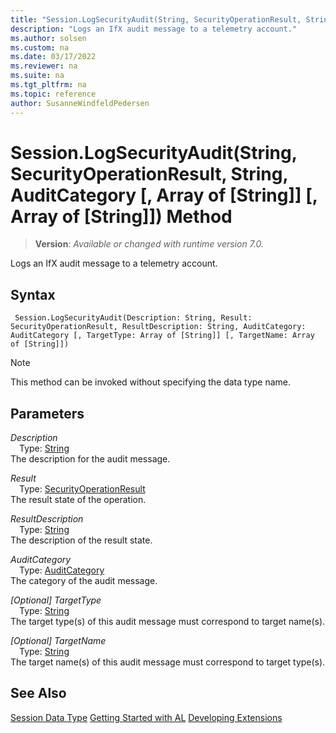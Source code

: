 ```yaml
---
title: "Session.LogSecurityAudit(String, SecurityOperationResult, String, AuditCategory [, Array of [String]] [, Array of [String]]) Method"
description: "Logs an IfX audit message to a telemetry account."
ms.author: solsen
ms.custom: na
ms.date: 03/17/2022
ms.reviewer: na
ms.suite: na
ms.tgt_pltfrm: na
ms.topic: reference
author: SusanneWindfeldPedersen
---
```

[//]: # (START>DO_NOT_EDIT)
[//]: # (IMPORTANT:Do not edit any of the content between here and the END>DO_NOT_EDIT.)
[//]: # (Any modifications should be made in the .xml files in the ModernDev repo.)
# Session.LogSecurityAudit(String, SecurityOperationResult, String, AuditCategory [, Array of [String]] [, Array of [String]]) Method
> **Version**: _Available or changed with runtime version 7.0._

Logs an IfX audit message to a telemetry account.


## Syntax
```AL
 Session.LogSecurityAudit(Description: String, Result: SecurityOperationResult, ResultDescription: String, AuditCategory: AuditCategory [, TargetType: Array of [String]] [, TargetName: Array of [String]])
```
> [!NOTE]
> This method can be invoked without specifying the data type name.
## Parameters
*Description*  
&emsp;Type: [String](../text/text-data-type.md)  
The description for the audit message.  

*Result*  
&emsp;Type: [SecurityOperationResult](../securityoperationresult/securityoperationresult-option.md)  
The result state of the operation.  

*ResultDescription*  
&emsp;Type: [String](../text/text-data-type.md)  
The description of the result state.  

*AuditCategory*  
&emsp;Type: [AuditCategory](../auditcategory/auditcategory-option.md)  
The category of the audit message.  

*[Optional] TargetType*  
&emsp;Type: [String](../text/text-data-type.md)  
The target type(s) of this audit message must correspond to target name(s).  

*[Optional] TargetName*  
&emsp;Type: [String](../text/text-data-type.md)  
The target name(s) of this audit message must correspond to target type(s).  



[//]: # (IMPORTANT: END>DO_NOT_EDIT)
## See Also
[Session Data Type](session-data-type.md)
[Getting Started with AL](../../devenv-get-started.md)
[Developing Extensions](../../devenv-dev-overview.md)